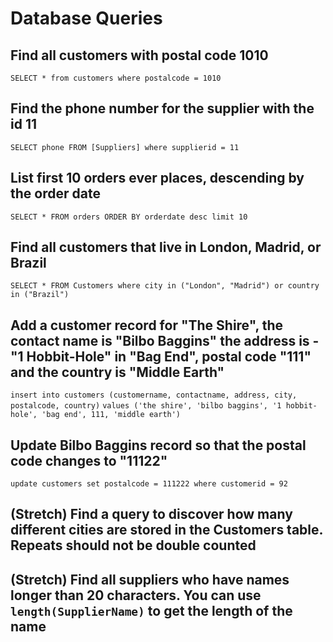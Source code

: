 # Database Queries

## Find all customers with postal code 1010
`SELECT * from customers where postalcode = 1010`

## Find the phone number for the supplier with the id 11
`SELECT phone FROM [Suppliers] where supplierid = 11`
## List first 10 orders ever places, descending by the order date
`SELECT * FROM orders ORDER BY orderdate desc limit 10`
## Find all customers that live in London, Madrid, or Brazil
`SELECT * FROM Customers where city in ("London", "Madrid") or country in ("Brazil")`
## Add a customer record for "The Shire", the contact name is "Bilbo Baggins" the address is -"1 Hobbit-Hole" in "Bag End", postal code "111" and the country is "Middle Earth"
`insert into customers (customername, contactname, address, city, postalcode, country)`
`values ('the shire', 'bilbo baggins', '1 hobbit-hole', 'bag end', 111, 'middle earth')`
## Update Bilbo Baggins record so that the postal code changes to "11122"
`update customers set postalcode = 111222 where customerid = 92`
## (Stretch) Find a query to discover how many different cities are stored in the Customers table. Repeats should not be double counted

## (Stretch) Find all suppliers who have names longer than 20 characters. You can use `length(SupplierName)` to get the length of the name
